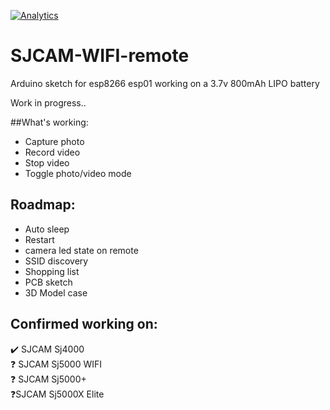 [![Analytics](https://ga-beacon.appspot.com/UA-77377175-2/readme)](https://github.com/LukevdPalen/SJCAM-WIFI-remote)

# SJCAM-WIFI-remote
Arduino sketch for esp8266 esp01 working on a 3.7v 800mAh LIPO battery

Work in progress..

##What's working:
- Capture photo
- Record video
- Stop video
- Toggle photo/video mode

## Roadmap:
- Auto sleep 
- Restart
- camera led state on remote
- SSID discovery
- Shopping list
- PCB sketch
- 3D Model case

## Confirmed working on:  
:heavy_check_mark: SJCAM Sj4000  
:question: SJCAM Sj5000 WIFI  
:question: SJCAM Sj5000+  
:question:SJCAM Sj5000X Elite  
